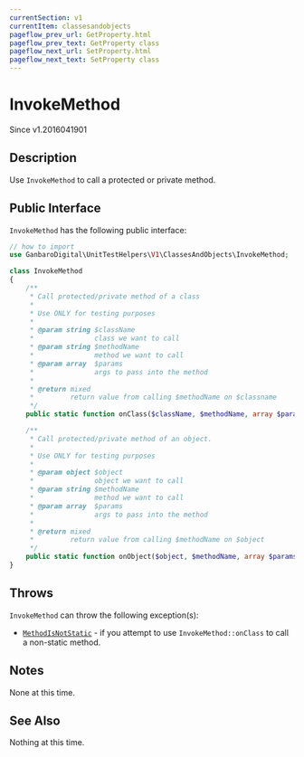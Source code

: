 ```yaml
---
currentSection: v1
currentItem: classesandobjects
pageflow_prev_url: GetProperty.html
pageflow_prev_text: GetProperty class
pageflow_next_url: SetProperty.html
pageflow_next_text: SetProperty class
---
```


# InvokeMethod

<div class="callout info" markdown="1">
Since v1.2016041901
</div>

## Description

Use `InvokeMethod` to call a protected or private method.

## Public Interface

`InvokeMethod` has the following public interface:

```php
// how to import
use GanbaroDigital\UnitTestHelpers\V1\ClassesAndObjects\InvokeMethod;

class InvokeMethod
{
    /**
     * Call protected/private method of a class
     *
     * Use ONLY for testing purposes
     *
     * @param string $className
     *               class we want to call
     * @param string $methodName
     *               method we want to call
     * @param array  $params
     *               args to pass into the method
     *
     * @return mixed
     *         return value from calling $methodName on $classname
     */
    public static function onClass($className, $methodName, array $params = array());

    /**
     * Call protected/private method of an object.
     *
     * Use ONLY for testing purposes
     *
     * @param object $object
     *               object we want to call
     * @param string $methodName
     *               method we want to call
     * @param array  $params
     *               args to pass into the method
     *
     * @return mixed
     *         return value from calling $methodName on $object
     */
    public static function onObject($object, $methodName, array $params = array());
}
```

## Throws

`InvokeMethod` can throw the following exception(s):

* [`MethodIsNotStatic`](../Exceptions/MethodIsNotStatic.html) - if you attempt to use `InvokeMethod::onClass` to call a non-static method.

## Notes

None at this time.

## See Also

Nothing at this time.
